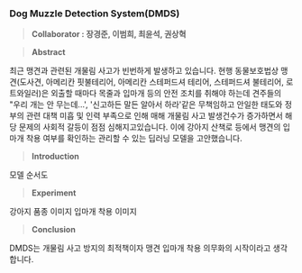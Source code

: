 ### Dog Muzzle Detection System(DMDS)

> **Collaborator : 장경준, 이범희, 최윤석, 권상혁**

> **Abstract**

최근 맹견과 관련된 개물림 사고가 빈번하게 발생하고 있습니다. 현행 동물보호법상 맹견(도사견, 아메리칸 핏불테리어, 아메리칸 스테퍼드셔 테리어, 스테퍼드셔 불테리어, 로트와일러)은 외출할 때마다 목줄과 입마개 등의 안전 조치를 취해야 하는데 견주들의 "우리 개는 안 무는데...', '신고하든 말든 알아서 하라'같은 무책임하고 안일한 태도와 정부의 관련 대책 미흡 및 인력 부족으로 인해 매해 개물림 사고 발생건수가 증가하면서 해당 문제의 사회적 갈등이 점점 심해지고있습니다. 
이에 강아지 산책로 등에서 맹견의 입마개 착용 여부를 확인하는 관리할 수 있는 딥러닝 모델을 고안했습니다.

> **Introduction**

모델 순서도

> **Experiment**

강아지 품종 이미지
입마개 착용 이미지

> **Conclusion**

DMDS는 개물림 사고 방지의 최적책이자 맹견 입마개 착용 의무화의 시작이라고 생각합니다.
